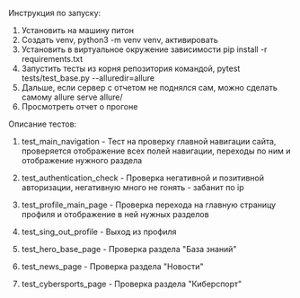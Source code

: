 Инструкция по запуску:
1. Установить на машину питон 
2. Создать venv, python3 -m venv venv, активировать
3. Установить в виртуальное окружение зависимости pip install -r requirements.txt
4. Запустить тесты из корня репозитория командой, pytest tests/test_base.py --alluredir=allure
5. Дальше, если сервер с отчетом не поднялся сам, можно сделать самому allure serve allure/
6. Просмотреть отчет о прогоне



Описание тестов:
1. test_main_navigation - Тест на проверку главной навигации сайта, проверяется отображение всех 
полей навигации, переходы по ним и отображение нужного раздела

2. test_authentication_check - Проверка негативной и позитивной авторизации, негативную много не гонять - забанит по ip

3. test_profile_main_page - Проверка перехода на главную страницу профиля и отображение в ней нужных разделов

4. test_sing_out_profile - Выход из профиля

5. test_hero_base_page - Проверка раздела "База знаний"

6. test_news_page - Проверка раздела "Новости"

7. test_cybersports_page - Проверка раздела "Киберспорт"